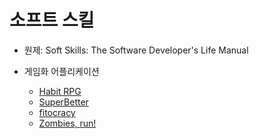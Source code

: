 # 소프트 스킬

* 원제: Soft Skills: The Software Developer's Life Manual

* 게임화 어플리케이션
  * [Habit RPG](https://habitica.com)
  * [SuperBetter](https://www.superbetter.com)
  * [fitocracy](https://www.fitocracy.com)
  * [Zombies, run!](https://zombiesrungame.com)

